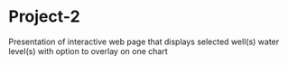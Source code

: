 # Project-2
Presentation of interactive web page that displays selected well(s) water level(s) with option to overlay on one chart 
